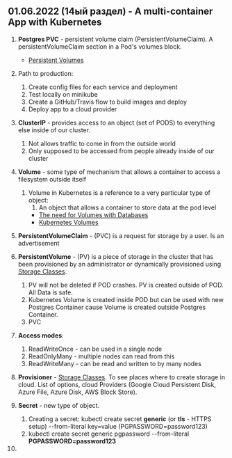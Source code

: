 ## 01.06.2022 (14ый раздел) - A multi-container App with Kubernetes

1. **Postgres PVC** - persistent volume claim (PersistentVolumeClaim). A persistentVolumeClaim section in a Pod's volumes block.

     * [Persistent Volumes](https://kubernetes.io/docs/concepts/storage/persistent-volumes/)

2. Path to production:
   1. Create config files for each service and deployment
   2. Test locally on minikube
   3. Create a GitHub/Travis flow to build images and deploy
   4. Deploy app to a cloud provider

3. **ClusterIP** - provides access to an object (set of PODS) to everything else inside of our cluster.
   1. Not allows traffic to come in from the outside world
   2. Only supposed to be accessed from people already inside of our cluster
   
4. **Volume** - some type of mechanism that allows a container to access a filesystem outside itself
   1. Volume in Kubernetes is a reference to a very particular type of object:
      1. An object that allows a container to store data at the pod level
      * [The need for Volumes with Databases](https://www.udemy.com/course/docker-and-kubernetes-the-complete-guide/learn/lecture/11514746#overview)
      * [Kubernetes Volumes](https://www.udemy.com/course/docker-and-kubernetes-the-complete-guide/learn/lecture/11514748#overview)

5. **PersistentVolumeClaim** - (PVC) is a request for storage by a user. Is an advertisement

6. **PersistentVolume** - (PV) is a piece of storage in the cluster that has been provisioned by an administrator or dynamically provisioned using [Storage Classes](https://kubernetes.io/docs/concepts/storage/storage-classes/).
   1. PV will not be deleted if POD crashes. PV is created outside of POD. All Data is safe.
   2. Kubernetes Volume is created inside POD but can be used with new Postgres Container cause Volume is created outside Postgres Container.
   3. PVC
   
7. **Access modes**:
   1. ReadWriteOnce - can be used in a single node
   2. ReadOnlyMany - multiple nodes can read from this
   3. ReadWriteMany - can be read and written to by many nodes
   
8. **Provisioner** - [Storage Classes](https://kubernetes.io/docs/concepts/storage/storage-classes/). To see places where to create storage in cloud. List of options, cloud Providers (Google Cloud Persistent Disk, Azure File, Azure Disk, AWS Block Store).

9. **Secret** - new type of object. 
   1. Creating a secret: kubectl create secret **generic** (or **tls** - HTTPS setup) <secret name> --from-literal key=value (PGPASSWORD=password123)
   2. kubectl create secret generic pgpassword --from-literal **PGPASSWORD=password123**
   
10. 